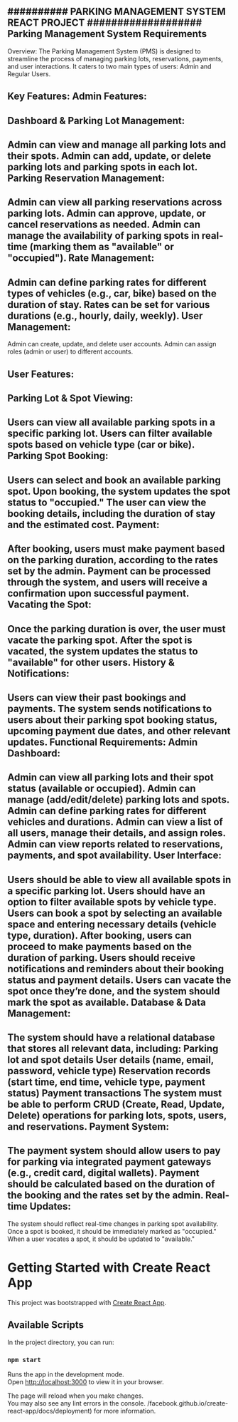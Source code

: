 ########## PARKING MANAGEMENT SYSTEM REACT PROJECT ###################
Parking Management System Requirements
-------------------------
Overview:
The Parking Management System (PMS) is designed to streamline the process of managing parking lots, reservations, payments, and user interactions. It caters to two main types of users: Admin and Regular Users.

Key Features:
Admin Features:
-------------------------

Dashboard & Parking Lot Management:
-----------------------------------------
Admin can view and manage all parking lots and their spots.
Admin can add, update, or delete parking lots and parking spots in each lot.
Parking Reservation Management:
----------------------------------
Admin can view all parking reservations across parking lots.
Admin can approve, update, or cancel reservations as needed.
Admin can manage the availability of parking spots in real-time (marking them as "available" or "occupied").
Rate Management:
-----------------------------
Admin can define parking rates for different types of vehicles (e.g., car, bike) based on the duration of stay.
Rates can be set for various durations (e.g., hourly, daily, weekly).
User Management:
----------------------------
Admin can create, update, and delete user accounts.
Admin can assign roles (admin or user) to different accounts.

User Features:
----------------------------

Parking Lot & Spot Viewing:
-------------------------------
Users can view all available parking spots in a specific parking lot.
Users can filter available spots based on vehicle type (car or bike).
Parking Spot Booking:
-----------------------------------------
Users can select and book an available parking spot.
Upon booking, the system updates the spot status to "occupied."
The user can view the booking details, including the duration of stay and the estimated cost.
Payment:
-----------------------------
After booking, users must make payment based on the parking duration, according to the rates set by the admin.
Payment can be processed through the system, and users will receive a confirmation upon successful payment.
Vacating the Spot:
------------------------------------
Once the parking duration is over, the user must vacate the parking spot.
After the spot is vacated, the system updates the status to "available" for other users.
History & Notifications:
------------------------------------
Users can view their past bookings and payments.
The system sends notifications to users about their parking spot booking status, upcoming payment due dates, and other relevant updates.
Functional Requirements:
Admin Dashboard:
---------------------------------------
Admin can view all parking lots and their spot status (available or occupied).
Admin can manage (add/edit/delete) parking lots and spots.
Admin can define parking rates for different vehicles and durations.
Admin can view a list of all users, manage their details, and assign roles.
Admin can view reports related to reservations, payments, and spot availability.
User Interface:
----------------------------------
Users should be able to view all available spots in a specific parking lot.
Users should have an option to filter available spots by vehicle type.
Users can book a spot by selecting an available space and entering necessary details (vehicle type, duration).
After booking, users can proceed to make payments based on the duration of parking.
Users should receive notifications and reminders about their booking status and payment details.
Users can vacate the spot once they’re done, and the system should mark the spot as available.
Database & Data Management:
--------------------------------------
The system should have a relational database that stores all relevant data, including:
Parking lot and spot details
User details (name, email, password, vehicle type)
Reservation records (start time, end time, vehicle type, payment status)
Payment transactions
The system must be able to perform CRUD (Create, Read, Update, Delete) operations for parking lots, spots, users, and reservations.
Payment System:
--------------------------------------
The payment system should allow users to pay for parking via integrated payment gateways (e.g., credit card, digital wallets).
Payment should be calculated based on the duration of the booking and the rates set by the admin.
Real-time Updates:
--------------------------------
The system should reflect real-time changes in parking spot availability.
Once a spot is booked, it should be immediately marked as "occupied."
When a user vacates a spot, it should be updated to "available."
# Getting Started with Create React App

This project was bootstrapped with [Create React App](https://github.com/facebook/create-react-app).

## Available Scripts

In the project directory, you can run:

### `npm start`

Runs the app in the development mode.\
Open [http://localhost:3000](http://localhost:3000) to view it in your browser.

The page will reload when you make changes.\
You may also see any lint errors in the console.
/facebook.github.io/create-react-app/docs/deployment) for more information.

